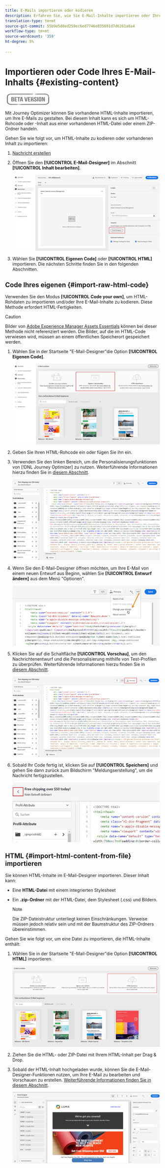 ```yaml
---
title: E-Mails importieren oder kodieren
description: Erfahren Sie, wie Sie E-Mail-Inhalte importieren oder Ihre E-Mails kodieren
translation-type: tm+mt
source-git-commit: 55b9e5d8ed259ec6ed7746e835691d7d6261a8a4
workflow-type: tm+mt
source-wordcount: '359'
ht-degree: 5%

---
```


# Importieren oder Code Ihres E-Mail-Inhalts {#existing-content}

![](assets/do-not-localize/badge.png)

Mit Journey Optimizer können Sie vorhandene HTML-Inhalte importieren, um Ihre E-Mails zu gestalten. Bei diesem Inhalt kann es sich um HTML-Rohcode oder -Inhalt aus einer vorhandenen HTML-Datei oder einem ZIP-Ordner handeln.

Gehen Sie wie folgt vor, um HTML-Inhalte zu kodieren oder vorhandenen Inhalt zu importieren:

1. [Nachricht erstellen](create-message.md)

1. Öffnen Sie den **[!UICONTROL E-Mail-Designer]** im Abschnitt **[!UICONTROL Inhalt bearbeiten]**.

   ![](assets/import-html_1.png)

1. Wählen Sie **[!UICONTROL Eigenen Code]** oder **[!UICONTROL HTML]** importieren. Die nächsten Schritte finden Sie in den folgenden Abschnitten.

## Code Ihres eigenen {#import-raw-html-code}

Verwenden Sie den Modus **[!UICONTROL Code your own]**, um HTML-Rohdaten zu importieren und/oder Ihre E-Mail-Inhalte zu kodieren. Diese Methode erfordert HTML-Fertigkeiten.

>[!CAUTION]
>
> Bilder von [Adobe Experience Manager Assets Essentials](assets-essentials.md) können bei dieser Methode nicht referenziert werden. Die Bilder, auf die im HTML-Code verwiesen wird, müssen an einem öffentlichen Speicherort gespeichert werden.

1. Wählen Sie in der Startseite &quot;E-Mail-Designer&quot;die Option **[!UICONTROL Eigenen Code]**.

   ![](assets/code-your-own.png)

1. Geben Sie Ihren HTML-Rohcode ein oder fügen Sie ihn ein.

1. Verwenden Sie den linken Bereich, um die Personalisierungsfunktionen von [!DNL Journey Optimizer] zu nutzen. Weiterführende Informationen hierzu finden Sie in [diesem Abschnitt](personalization/personalize.md).

   ![](assets/code-editor.png)

1. Wenn Sie den E-Mail-Designer öffnen möchten, um Ihre E-Mail von einem neuen Entwurf aus Beginn, wählen Sie **[!UICONTROL Entwurf ändern]** aus dem Menü &quot;Optionen&quot;.

   ![](assets/code-editor-change-design.png)

1. Klicken Sie auf die Schaltfläche **[!UICONTROL Vorschau]**, um den Nachrichtenentwurf und die Personalisierung mithilfe von Test-Profilen zu überprüfen. Weiterführende Informationen hierzu finden Sie in [diesem Abschnitt](preview.md).

   ![](assets/code-editor-preview.png)

1. Sobald Ihr Code fertig ist, klicken Sie auf **[!UICONTROL Speichern]** und gehen Sie dann zurück zum Bildschirm &quot;Meldungserstellung&quot;, um die Nachricht fertigzustellen.

   ![](assets/code-editor-save.png)


## HTML {#import-html-content-from-file} importieren

Sie können HTML-Inhalte im E-Mail-Designer importieren. Dieser Inhalt kann:

* Eine **HTML-Datei** mit einem integrierten Stylesheet
* Ein **.zip-Ordner** mit der HTML-Datei, dem Stylesheet (.css) und Bildern.

   >[!NOTE]
   >
   >Die ZIP-Dateistruktur unterliegt keinen Einschränkungen. Verweise müssen jedoch relativ sein und mit der Baumstruktur des ZIP-Ordners übereinstimmen.

Gehen Sie wie folgt vor, um eine Datei zu importieren, die HTML-Inhalte enthält:

1. Wählen Sie in der Startseite &quot;E-Mail-Designer&quot;die Option **[!UICONTROL HTML]** importieren.

   ![](assets/import-html_2.png)

1. Ziehen Sie die HTML- oder ZIP-Datei mit Ihrem HTML-Inhalt per Drag &amp; Drop.

1. Sobald der HTML-Inhalt hochgeladen wurde, können Sie die E-Mail-Designer-Funktionen nutzen, um Ihre E-Mail zu bearbeiten und Vorschauen zu erstellen. [Weiterführende Informationen finden Sie in diesem Abschnitt](create-email-content.md).

   ![](assets/html-imported.png)
